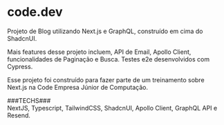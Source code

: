 # code.dev
Projeto de Blog utilizando Next.js e GraphQL, construído em cima do ShadcnUI. 

Mais features desse projeto incluem, API de Email, Apollo Client, funcionalidades de Paginação e Busca. Testes e2e desenvolvidos com Cypress.

Esse projeto foi construído para fazer parte de um treinamento sobre Next.js na Code Empresa Júnior de Computação.

###TECHS###
<br />
NextJS, Typescript, TailwindCSS, ShadcnUI, Apollo Client, GraphQL API e Resend.
